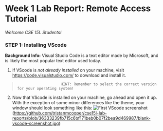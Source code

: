 # Week 1 Lab Report: Remote Access Tutorial
*Welcome CSE 15L Students!*

### STEP 1: Installing VScode
__Background Info:__ Visual Studio Code is a text editor made by Microsoft, and is likely the most popular text editor used today.
1. If VScode is *not already installed* on your machine, visit https://code.visualstudio.com/ to download and install it. 
>                         HINT: Remember to select the correct version for your operating system!
2. Now that VScode is installed on your machine, go ahead and open it up. With the exception of some minor differences like the theme, your window should look something like this:
![First VScode screenshot](/tristanmcooper/cse15l-lab-reports/blank-vscode-screenshot.jpg "First VScode screenshot")(https://github.com/tristanmcooper/cse15l-lab-reports/blob/36333239fb715c6bf171beb0b07f2bea9d469987/blank-vscode-screenshot.jpg)

    
